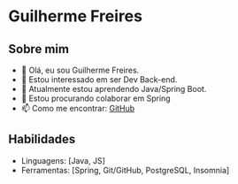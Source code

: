 # Guilherme Freires

## Sobre mim

- 👋 Olá, eu sou Guilherme Freires.
- 👀 Estou interessado em ser Dev Back-end.
- 🌱 Atualmente estou aprendendo Java/Spring Boot.
- 💞️ Estou procurando colaborar em Spring
- 📫 Como me encontrar: [GitHub](github.com/UxieGu1)

## Habilidades

- Linguagens: [Java, JS]
- Ferramentas: [Spring, Git/GitHub, PostgreSQL, Insomnia]
